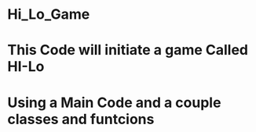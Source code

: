 # Hi_Lo_Game
# This Code will initiate a game Called HI-Lo 
# Using a Main Code and a couple classes and funtcions 